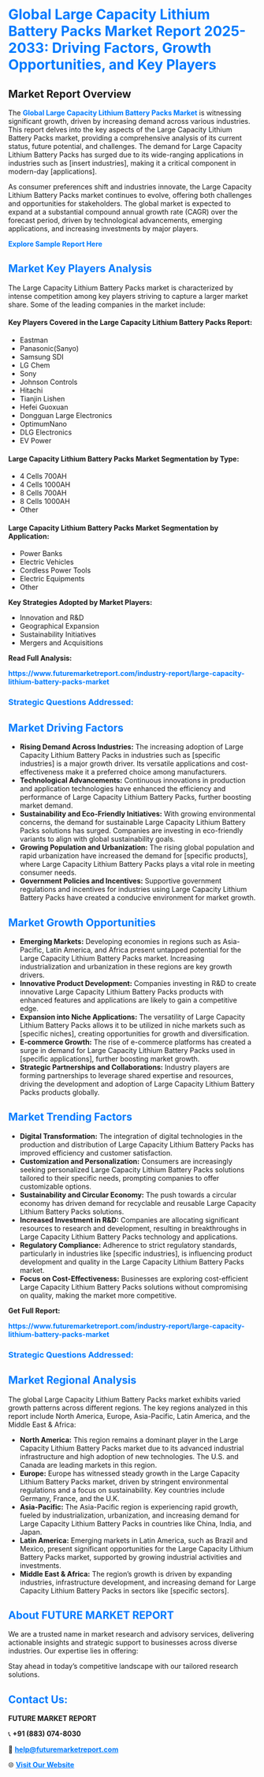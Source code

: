 <h1 style="color: #007BFF;">Global Large Capacity Lithium Battery Packs Market Report 2025-2033: Driving Factors, Growth Opportunities, and Key Players</h1>

<section id="overview">
<h2>Market Report Overview</h2>
<p>The <a href="https://www.futuremarketreport.com/industry-report/large-capacity-lithium-battery-packs-market" style="color: #007BFF; text-decoration: none;"><strong>Global Large Capacity Lithium Battery Packs Market</strong></a> is witnessing significant growth, driven by increasing demand across various industries. This report delves into the key aspects of the Large Capacity Lithium Battery Packs market, providing a comprehensive analysis of its current status, future potential, and challenges. The demand for Large Capacity Lithium Battery Packs has surged due to its wide-ranging applications in industries such as [insert industries], making it a critical component in modern-day [applications].</p>
<p>As consumer preferences shift and industries innovate, the Large Capacity Lithium Battery Packs market continues to evolve, offering both challenges and opportunities for stakeholders. The global market is expected to expand at a substantial compound annual growth rate (CAGR) over the forecast period, driven by technological advancements, emerging applications, and increasing investments by major players.</p>
</section>

<section id="overview">
<p><a href="https://www.futuremarketreport.com/request-sample/reportId=91804" style="color: #007BFF; text-decoration: none;"><strong>Explore Sample Report Here</strong></a></p>
</section>

<section id="key-players">
<h2 style="color: #007BFF;">Market Key Players Analysis</h2>
<p>The Large Capacity Lithium Battery Packs market is characterized by intense competition among key players striving to capture a larger market share. Some of the leading companies in the market include:</p>
<h4>Key Players Covered in the Large Capacity Lithium Battery Packs Report:</h4>
<ul><li>Eastman</li><li>Panasonic(Sanyo)</li><li>Samsung SDI</li><li>LG Chem</li><li>Sony</li><li>Johnson Controls</li><li>Hitachi</li><li>Tianjin Lishen</li><li>Hefei Guoxuan</li><li>Dongguan Large Electronics</li><li>OptimumNano</li><li>DLG Electronics</li><li>EV Power</li></ul>
<h4>Large Capacity Lithium Battery Packs Market Segmentation by Type:</h4>
<ul><li>4 Cells 700AH</li><li>4 Cells 1000AH</li><li>8 Cells 700AH</li><li>8 Cells 1000AH</li><li>Other</li></ul>

<h4>Large Capacity Lithium Battery Packs Market Segmentation by Application:</h4>
<ul><li>Power Banks</li><li>Electric Vehicles</li><li>Cordless Power Tools</li><li>Electric Equipments</li><li>Other</li></ul>
<p><strong>Key Strategies Adopted by Market Players:</strong></p>
<ul>
<li>Innovation and R&D</li>
<li>Geographical Expansion</li>
<li>Sustainability Initiatives</li>
<li>Mergers and Acquisitions</li>
</ul>
</section>

<section>
<p><strong>Read Full Analysis: </strong></p><a href="https://www.futuremarketreport.com/industry-report/large-capacity-lithium-battery-packs-market" style="color: #007BFF; text-decoration: none;"><strong>https://www.futuremarketreport.com/industry-report/large-capacity-lithium-battery-packs-market</strong></a>
<h3 style="color: #007BFF;">Strategic Questions Addressed:</h3>
</section>

<section id="driving-factors">
<h2 style="color: #007BFF;">Market Driving Factors</h2>
<ul>
<li><strong>Rising Demand Across Industries:</strong> The increasing adoption of Large Capacity Lithium Battery Packs in industries such as [specific industries] is a major growth driver. Its versatile applications and cost-effectiveness make it a preferred choice among manufacturers.</li>
<li><strong>Technological Advancements:</strong> Continuous innovations in production and application technologies have enhanced the efficiency and performance of Large Capacity Lithium Battery Packs, further boosting market demand.</li>
<li><strong>Sustainability and Eco-Friendly Initiatives:</strong> With growing environmental concerns, the demand for sustainable Large Capacity Lithium Battery Packs solutions has surged. Companies are investing in eco-friendly variants to align with global sustainability goals.</li>
<li><strong>Growing Population and Urbanization:</strong> The rising global population and rapid urbanization have increased the demand for [specific products], where Large Capacity Lithium Battery Packs plays a vital role in meeting consumer needs.</li>
<li><strong>Government Policies and Incentives:</strong> Supportive government regulations and incentives for industries using Large Capacity Lithium Battery Packs have created a conducive environment for market growth.</li>
</ul>
</section>

<section id="growth-opportunities">
<h2 style="color: #007BFF;">Market Growth Opportunities</h2>
<ul>
<li><strong>Emerging Markets:</strong> Developing economies in regions such as Asia-Pacific, Latin America, and Africa present untapped potential for the Large Capacity Lithium Battery Packs market. Increasing industrialization and urbanization in these regions are key growth drivers.</li>
<li><strong>Innovative Product Development:</strong> Companies investing in R&D to create innovative Large Capacity Lithium Battery Packs products with enhanced features and applications are likely to gain a competitive edge.</li>
<li><strong>Expansion into Niche Applications:</strong> The versatility of Large Capacity Lithium Battery Packs allows it to be utilized in niche markets such as [specific niches], creating opportunities for growth and diversification.</li>
<li><strong>E-commerce Growth:</strong> The rise of e-commerce platforms has created a surge in demand for Large Capacity Lithium Battery Packs used in [specific applications], further boosting market growth.</li>
<li><strong>Strategic Partnerships and Collaborations:</strong> Industry players are forming partnerships to leverage shared expertise and resources, driving the development and adoption of Large Capacity Lithium Battery Packs products globally.</li>
</ul>
</section>

<section id="trending-factors">
<h2 style="color: #007BFF;">Market Trending Factors</h2>
<ul>
<li><strong>Digital Transformation:</strong> The integration of digital technologies in the production and distribution of Large Capacity Lithium Battery Packs has improved efficiency and customer satisfaction.</li>
<li><strong>Customization and Personalization:</strong> Consumers are increasingly seeking personalized Large Capacity Lithium Battery Packs solutions tailored to their specific needs, prompting companies to offer customizable options.</li>
<li><strong>Sustainability and Circular Economy:</strong> The push towards a circular economy has driven demand for recyclable and reusable Large Capacity Lithium Battery Packs solutions.</li>
<li><strong>Increased Investment in R&D:</strong> Companies are allocating significant resources to research and development, resulting in breakthroughs in Large Capacity Lithium Battery Packs technology and applications.</li>
<li><strong>Regulatory Compliance:</strong> Adherence to strict regulatory standards, particularly in industries like [specific industries], is influencing product development and quality in the Large Capacity Lithium Battery Packs market.</li>
<li><strong>Focus on Cost-Effectiveness:</strong> Businesses are exploring cost-efficient Large Capacity Lithium Battery Packs solutions without compromising on quality, making the market more competitive.</li>
</ul>
</section>

<section>
<p><strong>Get Full Report: </strong></p><a href="https://www.futuremarketreport.com/industry-report/large-capacity-lithium-battery-packs-market" style="color: #007BFF; text-decoration: none;"><strong>https://www.futuremarketreport.com/industry-report/large-capacity-lithium-battery-packs-market</strong></a>
<h3 style="color: #007BFF;">Strategic Questions Addressed:</h3>
</section>


<section id="regional-analysis">
<h2 style="color: #007BFF;">Market Regional Analysis</h2>
<p>The global Large Capacity Lithium Battery Packs market exhibits varied growth patterns across different regions. The key regions analyzed in this report include North America, Europe, Asia-Pacific, Latin America, and the Middle East & Africa:</p>
<ul>
<li><strong>North America:</strong> This region remains a dominant player in the Large Capacity Lithium Battery Packs market due to its advanced industrial infrastructure and high adoption of new technologies. The U.S. and Canada are leading markets in this region.</li>
<li><strong>Europe:</strong> Europe has witnessed steady growth in the Large Capacity Lithium Battery Packs market, driven by stringent environmental regulations and a focus on sustainability. Key countries include Germany, France, and the U.K.</li>
<li><strong>Asia-Pacific:</strong> The Asia-Pacific region is experiencing rapid growth, fueled by industrialization, urbanization, and increasing demand for Large Capacity Lithium Battery Packs in countries like China, India, and Japan.</li>
<li><strong>Latin America:</strong> Emerging markets in Latin America, such as Brazil and Mexico, present significant opportunities for the Large Capacity Lithium Battery Packs market, supported by growing industrial activities and investments.</li>
<li><strong>Middle East & Africa:</strong> The region’s growth is driven by expanding industries, infrastructure development, and increasing demand for Large Capacity Lithium Battery Packs in sectors like [specific sectors].</li>
</ul>
</section>

<footer>
<h2 style="color: #007BFF;">About FUTURE MARKET REPORT</h2>
<p>We are a trusted name in market research and advisory services, delivering actionable insights and strategic support to businesses across diverse industries. Our expertise lies in offering:</p>

<p>Stay ahead in today’s competitive landscape with our tailored research solutions.</p>

<h2 style="color: #007BFF;">Contact Us:</h2>
<p><strong>FUTURE MARKET REPORT</strong></p>
<p>📞 <strong>+91 (883) 074-8030</strong></p>
<p>📧 <strong><a href="mailto:help@futuremarketreport.com" style="color: #007BFF;">help@futuremarketreport.com</a></strong></p>
<p>🌐 <strong><a href="https://www.futuremarketreport.com/" style="color: #007BFF;">Visit Our Website</a></strong></p>
</footer>